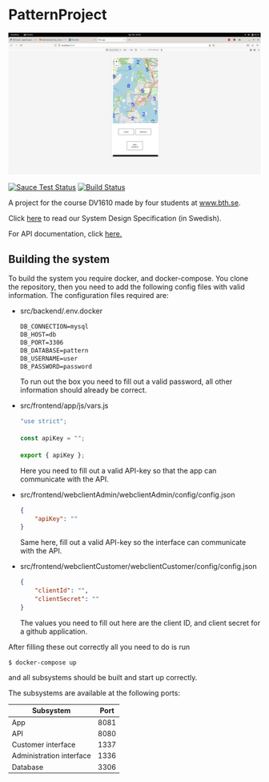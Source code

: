 # PatternProject
![alt text](1.png)


[![Sauce Test Status](https://app.saucelabs.com/buildstatus/oauth-miek1128-9ea9e)](https://app.eu-central-1.saucelabs.com/tests/8a6435e03da84e6990c507366de5fe21#1) [![Build Status](https://app.travis-ci.com/gizmo10475/PatternProject.svg?branch=main)](https://app.travis-ci.com/gizmo10475/PatternProject)

A project for the course DV1610 made by four students at www.bth.se.

Click <a href="https://docs.google.com/document/d/1r74w20ibNlmui2V_FzpKo1HCpB8zwkydMoOsZvXYNeA/edit?usp=sharing">here</a> to read our System Design Specification (in Swedish).

For API documentation, click <a href="https://github.com/gizmo10475/PatternProject/edit/main/src/backend/api/README.md">here.</a>

## Building the system

To build the system you require docker, and docker-compose. You clone the repository, then you need to add the following config files with valid information. The configuration files required are: 

* src/backend/.env.docker

  ```
  DB_CONNECTION=mysql
  DB_HOST=db
  DB_PORT=3306
  DB_DATABASE=pattern
  DB_USERNAME=user
  DB_PASSWORD=password
  ```

  To run out the box you need to fill out a valid password, all other information should already be correct.

* src/frontend/app/js/vars.js

  ```js
  "use strict";
  
  const apiKey = "";
  
  export { apiKey };
  ```

  Here you need to fill out a valid API-key so that the app can communicate with the API.

* src/frontend/webclientAdmin/webclientAdmin/config/config.json

  ```json
  {
      "apiKey": ""
  }
  ```

  Same here, fill out a valid API-key so the interface can communicate with the API.

* src/frontend/webclientCustomer/webclientCustomer/config/config.json

  ```json
  {
      "clientId": "",
      "clientSecret": ""
  }
  ```

  The values you need to fill out here are the client ID, and client secret for a github application. 

After filling these out correctly all you need to do is run 

```
$ docker-compose up
```

and all subsystems should be built and start up correctly. 

The subsystems are available at the following ports:

| Subsystem                | Port |
| ------------------------ | ---- |
| App                      | 8081 |
| API                      | 8080 |
| Customer interface       | 1337 |
| Administration interface | 1336 |
| Database                 | 3306 |

